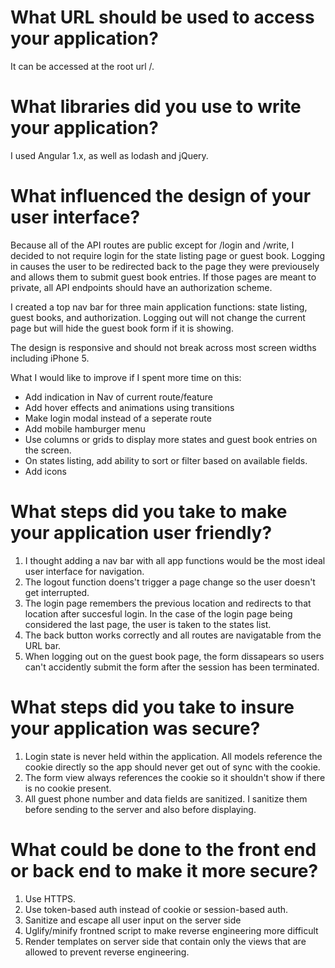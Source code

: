 # What URL should be used to access your application?

It can be accessed at the root url /.

# What libraries did you use to write your application?

I used Angular 1.x, as well as lodash and jQuery.

# What influenced the design of your user interface?

Because all of the API routes are public except for /login and /write, I decided to not require login for the state listing page or guest book. Logging in causes the user to be redirected back to the page they were previousely and allows them to submit guest book entries.
If those pages are meant to private, all API endpoints should have an authorization scheme.

I created a top nav bar for three main application functions: state listing, guest books, and authorization. Logging out will not change the current page but will hide the guest book form if it is showing.

The design is responsive and should not break across most screen widths including iPhone 5.

What I would like to improve if I spent more time on this:
- Add indication in Nav of current route/feature
- Add hover effects and animations using transitions
- Make login modal instead of a seperate route
- Add mobile hamburger menu
- Use columns or grids to display more states and guest book entries on the screen.
- On states listing, add ability to sort or filter based on available fields.
- Add icons


# What steps did you take to make your application user friendly?

1. I thought adding a nav bar with all app functions would be the most ideal user interface for navigation.
2. The logout function doens't trigger a page change so the user doesn't get interrupted. 
3. The login page remembers the previous location and redirects to that location after succesful login. In the case of the login page being considered the last page, the user is taken to the states list.
4. The back button works correctly and all routes are navigatable from the URL bar.
5. When logging out on the guest book page, the form dissapears so users can't accidently submit the form after the session has been terminated.


# What steps did you take to insure your application was secure?

1. Login state is never held within the application. All models reference the cookie directly so the app should never get out of sync with the cookie.
2. The form view always references the cookie so it shouldn't show if there is no cookie present.
3. All guest phone number and data fields are sanitized. I sanitize them before sending to the server and also before displaying.

# What could be done to the front end or back end to make it more secure?

1. Use HTTPS.
2. Use token-based auth instead of cookie or session-based auth. 
3. Sanitize and escape all user input on the server side
4. Uglify/minify frontned script to make reverse engineering more difficult
5. Render templates on server side that contain only the views that are allowed to prevent reverse engineering.
